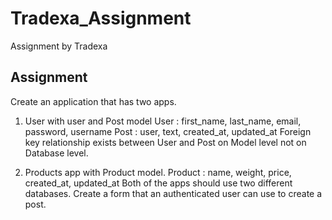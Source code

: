 # Tradexa_Assignment
Assignment by Tradexa
  
## Assignment

 Create an application that has two apps. 
 1. User with user and Post model User : first_name, last_name, email, password, username Post : user, text, created_at, updated_at Foreign key relationship exists between User and Post on Model level not on Database level. 

2. Products app with Product model. Product : name, weight, price, created_at, updated_at Both of the apps should use two different databases. Create a form that an authenticated user can use to create a post.

  
